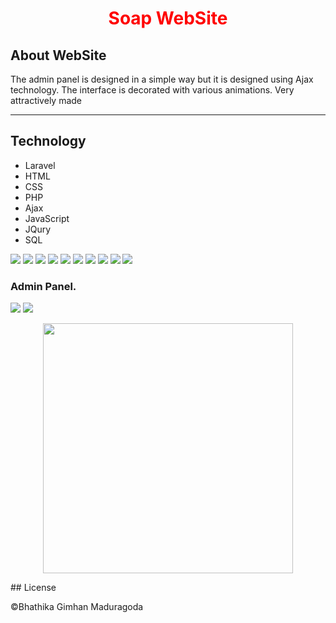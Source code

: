 <h1 align="center" style="color:red;">Soap WebSite</h1>

<h2>About WebSite</h2>
The admin panel is designed in a simple way but it is designed using Ajax technology. The interface is decorated with various animations. Very attractively made
<hr>
<h2>Technology</h2>
<ul>
    <li>Laravel</li>
    <li>HTML</li>
    <li>CSS</li>
    <li>PHP</li>
    <li>Ajax</li>
    <li>JavaScript</li>
    <li>JQury</li>
    <li>SQL</li>
</ul>

<img src="https://user-images.githubusercontent.com/74421641/205270772-8a80439f-dee0-4d6e-a764-4e981a02fea9.png">
<img src="https://user-images.githubusercontent.com/74421641/205271135-a4761630-d6d7-40b3-845f-1497fecf013e.png">
<img src="https://user-images.githubusercontent.com/74421641/205271166-c1f67e24-9de5-460b-a2a2-6ec3b7a453b8.png">
<img src="https://user-images.githubusercontent.com/74421641/205271177-aaa39443-184c-4db5-a98d-0f8ea7713a6c.png">
<img src="https://user-images.githubusercontent.com/74421641/205271188-00ec1e71-11dc-4027-a70c-7d15fc624541.png">
<img src="https://user-images.githubusercontent.com/74421641/205271203-c2314ea2-055b-4bf9-adb9-ebfa20146a7f.png">
<img src="https://user-images.githubusercontent.com/74421641/205271212-a5888e03-1f04-4e82-b58c-e7296e750faa.png">
<img src="https://user-images.githubusercontent.com/74421641/205271222-2492faf6-5943-4a82-a134-965f35d22812.png">
<img src="https://user-images.githubusercontent.com/74421641/205271226-581d7056-cd8c-499c-b190-65632af7d25d.png">
<img src="https://user-images.githubusercontent.com/74421641/205271237-75585e4c-bdc9-4232-8626-30c8f79a9260.png">
<h3>Admin Panel.</h3>
<img src="https://user-images.githubusercontent.com/74421641/205271243-5de79472-f655-4b9f-867b-e44f2f5fd609.png">
<img src="https://user-images.githubusercontent.com/74421641/205271247-de41aa84-65b8-4bc6-826b-dcefb0f59212.png">

<p align="center"><a href="https://laravel.com" target="_blank"><img src="https://raw.githubusercontent.com/laravel/art/master/logo-lockup/5%20SVG/2%20CMYK/1%20Full%20Color/laravel-logolockup-cmyk-red.svg" width="400"></a></p>
## License

©Bhathika Gimhan Maduragoda
